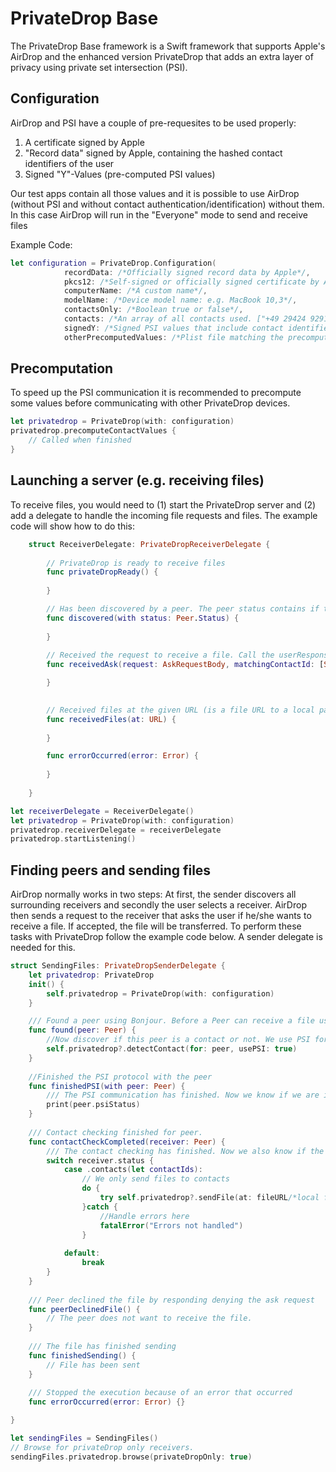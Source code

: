 # PrivateDrop Base

The PrivateDrop Base framework is a Swift framework that supports Apple's AirDrop and the enhanced version PrivateDrop that adds an extra layer of privacy using private set intersection (PSI). 

## Configuration
AirDrop and PSI have a couple of pre-requesites to be used properly: <br> 
1. A certificate signed by Apple 
2. "Record data" signed by Apple, containing the hashed contact identifiers of the user 
3. Signed "Y"-Values (pre-computed PSI values)

Our test apps contain all those values and it is possible to use AirDrop (without PSI and without contact authentication/identification) without them. In this case AirDrop will run in the "Everyone" mode to send and receive files 

Example Code:
```swift
let configuration = PrivateDrop.Configuration(
            recordData: /*Officially signed record data by Apple*/,
            pkcs12: /*Self-signed or officially signed certificate by Apple (if record data is used)*/,
            computerName: /*A custom name*/,
            modelName: /*Device model name: e.g. MacBook 10,3*/,
            contactsOnly: /*Boolean true or false*/,
            contacts: /*An array of all contacts used. ["+49 29424 92919", "max.mustermann@de.de"]*/,
            signedY: /*Signed PSI values that include contact identifiers*/,
            otherPrecomputedValues: /*Plist file matching the precomputed values*/)
```

## Precomputation
To speed up the PSI communication it is recommended to precompute some values before communicating with other PrivateDrop devices. 
```swift 
let privatedrop = PrivateDrop(with: configuration)
privatedrop.precomputeContactValues {
    // Called when finished 
}
```

## Launching a server (e.g. receiving files)

To receive files, you would need to (1) start the PrivateDrop server and (2) add a delegate to handle the incoming file requests and files. The example code will show how to do this: 

```swift
    struct ReceiverDelegate: PrivateDropReceiverDelegate {
        
        // PrivateDrop is ready to receive files
        func privateDropReady() {
            
        }

        // Has been discovered by a peer. The peer status contains if this is a contact or not
        func discovered(with status: Peer.Status) {
            
        }
        
        // Received the request to receive a file. Call the userResponse callback with true to receive it
        func receivedAsk(request: AskRequestBody, matchingContactId: [String]?, userResponse: @escaping (Bool) -> ()) {

        }
        

        // Received files at the given URL (is a file URL to a local path)
        func receivedFiles(at: URL) {
            
        }

        func errorOccurred(error: Error) {
                
        }
        
    }

let receiverDelegate = ReceiverDelegate()
let privatedrop = PrivateDrop(with: configuration)
privatedrop.receiverDelegate = receiverDelegate
privatedrop.startListening() 
```

## Finding peers and sending files 

AirDrop normally works in two steps: At first, the sender discovers all surrounding receivers and secondly the user selects a receiver. AirDrop then sends a request to the receiver that asks the user if he/she wants to receive a file. If accepted, the file will be transferred. 
To perform these tasks with PrivateDrop follow the example code below. A sender delegate is needed for this. 

```swift 
struct SendingFiles: PrivateDropSenderDelegate {
    let privatedrop: PrivateDrop
    init() {
        self.privatedrop = PrivateDrop(with: configuration)
    }

    /// Found a peer using Bonjour. Before a Peer can receive a file use `detectIfContact`
    func found(peer: Peer) {
        //Now discover if this peer is a contact or not. We use PSI for enhanced privacy 
        self.privatedrop?.detectContact(for: peer, usePSI: true)
    }
    
    //Finished the PSI protocol with the peer
    func finishedPSI(with peer: Peer) {
        /// The PSI communication has finished. Now we know if we are in the peer's address book. 
        print(peer.psiStatus)
    }
    
    /// Contact checking finished for peer.
    func contactCheckCompleted(receiver: Peer) {
        /// The contact checking has finished. Now we also know if the peer is in our address book. 
        switch receiver.status {
            case .contacts(let contactIds): 
                // We only send files to contacts 
                do {
                    try self.privatedrop?.sendFile(at: fileURL/*local file URL*/, to: receiver)
                }catch {
                    //Handle errors here 
                    fatalError("Errors not handled")
                }
                
            default: 
                break 
        }
    }
    
    /// Peer declined the file by responding denying the ask request
    func peerDeclinedFile() {
        // The peer does not want to receive the file. 
    }
    
    /// The file has finished sending
    func finishedSending() {
        // File has been sent 
    }
    
    /// Stopped the execution because of an error that occurred
    func errorOccurred(error: Error) {}

}

let sendingFiles = SendingFiles() 
// Browse for privateDrop only receivers. 
sendingFiles.privatedrop.browse(privateDropOnly: true)

```